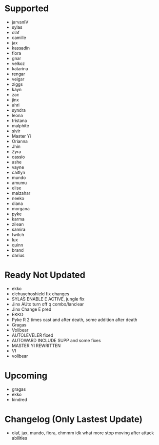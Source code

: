 # Supported
- jarvanIV
- sylas
- olaf
- camille
- jax
- kassadin
- fiora
- gnar
- velkoz
- katarina
- rengar
- veigar
- ziggs
- kayn
- zac
- jinx
- ahri
- syndra
- leona
- tristana
- malphite
- sivir
- Master Yi
- Orianna
- Jhin
- Zyra
- cassio
- ashe
- vayne
- caitlyn
- mundo
- amumu
- elise
- malzahar
- neeko
- diana
- morgana
- pyke
- karma
- zilean
- samira
- twitch
- lux
- quinn
- brand
- darius

# Ready Not Updated
- ekko
- elchuychoshield fix changes
- SYLAS ENABLE E ACTIVE, jungle fix
- Jinx AUto turn off q combo/lanclear
- Jinx Change E pred
- EKKO
- Pyke R 2 times cast and after death, some addition after death
- Gragas
- Volibear
- AUTOLEVELER fixed
- AUTOWARD INCLUDE SUPP and some fixes
- MASTER YI REWRITTEN
- VI
- volibear


# Upcoming
- gragas
- ekko
- kindred

# Changelog (Only Lastest Update)
- olaf, jax, mundo, fiora, ehmmm idk what more stop moving after attack abilities
